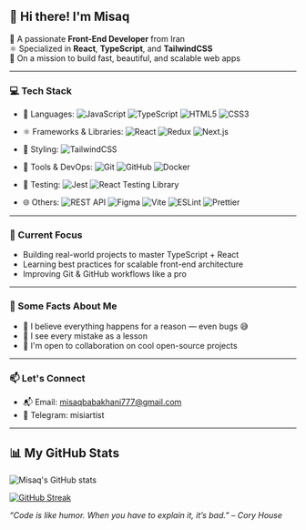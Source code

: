 ## 👋 Hi there! I'm Misaq

🎯 A passionate **Front-End Developer** from Iran  
⚛️ Specialized in **React**, **TypeScript**, and **TailwindCSS**  
🚀 On a mission to build fast, beautiful, and scalable web apps

---

### 💻 Tech Stack
- 🧠 Languages: 
  ![JavaScript](https://img.shields.io/badge/-JavaScript-F7DF1E?style=flat&logo=javascript&logoColor=black) 
  ![TypeScript](https://img.shields.io/badge/-TypeScript-3178C6?style=flat&logo=typescript&logoColor=white) 
  ![HTML5](https://img.shields.io/badge/-HTML5-E34F26?style=flat&logo=html5&logoColor=white) 
  ![CSS3](https://img.shields.io/badge/-CSS3-1572B6?style=flat&logo=css3&logoColor=white)

- ⚛️ Frameworks & Libraries: 
  ![React](https://img.shields.io/badge/-React-61DAFB?style=flat&logo=react&logoColor=black) 
  ![Redux](https://img.shields.io/badge/-Redux-764ABC?style=flat&logo=redux&logoColor=white) 
  ![Next.js](https://img.shields.io/badge/-Next.js-000000?style=flat&logo=nextdotjs&logoColor=white)

- 🎨 Styling: 
  ![TailwindCSS](https://img.shields.io/badge/-TailwindCSS-06B6D4?style=flat&logo=tailwind-css&logoColor=white)

- 🐳 Tools & DevOps: 
  ![Git](https://img.shields.io/badge/-Git-F05032?style=flat&logo=git&logoColor=white) 
  ![GitHub](https://img.shields.io/badge/-GitHub-181717?style=flat&logo=github&logoColor=white) 
  ![Docker](https://img.shields.io/badge/-Docker-2496ED?style=flat&logo=docker&logoColor=white)

- 🧪 Testing: 
  ![Jest](https://img.shields.io/badge/-Jest-C21325?style=flat&logo=jest&logoColor=white) 
  ![React Testing Library](https://img.shields.io/badge/-React_Testing_Library-FF4154?style=flat&logo=testing-library&logoColor=white)

- 🌐 Others: 
  ![REST API](https://img.shields.io/badge/-REST_API-61DAFB?style=flat) 
  ![Figma](https://img.shields.io/badge/-Figma-F24E1E?style=flat&logo=figma&logoColor=white) 
  ![Vite](https://img.shields.io/badge/-Vite-646CFF?style=flat&logo=vite&logoColor=white) 
  ![ESLint](https://img.shields.io/badge/-ESLint-4B32C3?style=flat&logo=eslint&logoColor=white) 
  ![Prettier](https://img.shields.io/badge/-Prettier-F7B93E?style=flat&logo=prettier&logoColor=black)

---

### 🔭 Current Focus
- Building real-world projects to master TypeScript + React  
- Learning best practices for scalable front-end architecture  
- Improving Git & GitHub workflows like a pro

---

### 📌 Some Facts About Me
- 🧘 I believe everything happens for a reason — even bugs 😅  
- 🧠 I see every mistake as a lesson  
- 🙌 I'm open to collaboration on cool open-source projects  

---

### 📫 Let's Connect
- 📬 Email: misaqbabakhani777@gmail.com
- 💬 Telegram: misiartist

---
## 📊 My GitHub Stats

![Misaq's GitHub stats](https://github-readme-stats.vercel.app/api?username=MisaqArtist7&show_icons=true&theme=dark)

[![GitHub Streak](https://streak-stats.demolab.com?user=MisaqArtist7&theme=dark)](https://git.io/streak-stats)


_“Code is like humor. When you have to explain it, it’s bad.” – Cory House_
